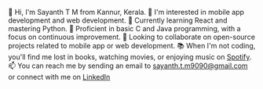 
👋 Hi, I'm Sayanth T M from Kannur, Kerala.
👀 I'm interested in mobile app development and web development.
🌱 Currently learning React and mastering Python.
🎯 Proficient in basic C and Java programming, with a focus on continuous improvement.
💞️ Looking to collaborate on open-source projects related to mobile app or web development.
📚 When I'm not coding, you'll find me lost in books, watching movies, or enjoying music on [Spotify](https://open.spotify.com/user/200iwi2ev4ilm139cwlqja6ns).
📫 You can reach me by sending an email to [sayanth.t.m9090@gmail.com](mailto:sayanth.t.m9090@gmail.com) or connect with me on [LinkedIn](https://www.linkedin.com/in/sayanth-t-m-889759218/)
